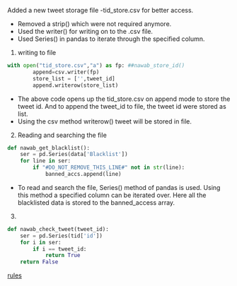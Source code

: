  Added a new tweet storage file -tid_store.csv for better access. 
- Removed a strip() which were not required anymore. 
- Used the writer() for writing on to the .csv file. 
- Used Series() in pandas to iterate through the specified column.
1. writing to file
```python
with open("tid_store.csv","a") as fp: ##nawab_store_id()
        append=csv.writer(fp)
        store_list = ['',tweet_id]
        append.writerow(store_list)
```
- The above code opens up the tid_store.csv on append mode to store the tweet id. 
And to append the tweet_id to file, the tweet id were stored as list. 
- Using the csv method writerow() tweet will be stored in file.
2. Reading and searching the file
```python
def nawab_get_blacklist():
    ser = pd.Series(data['Blacklist'])
    for line in ser:
        if "#DO_NOT_REMOVE_THIS_LINE#" not in str(line):
            banned_accs.append(line)
```
- To read and search the file, Series() method of pandas is used. Using this method a specified column can be iterated over. Here all the blacklisted data is stored to the banned_access array.

3.
```python
def nawab_check_tweet(tweet_id):
    ser = pd.Series(tid['id'])
    for i in ser:
        if i == tweet_id:
            return True
    return False
```

[rules](https://telegra.ph/FMNC-Group-rules-05-22)